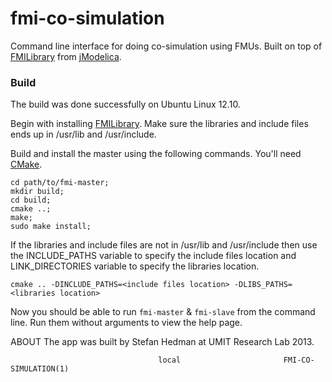 fmi-co-simulation
==========

Command line interface for doing co-simulation using FMUs. Built on top of [FMILibrary](http://www.jmodelica.org/FMILibrary) from [jModelica](http://www.jmodelica.org).

### Build
The build was done successfully on Ubuntu Linux 12.10.

Begin with installing [FMILibrary](http://www.jmodelica.org/FMILibrary). Make sure the libraries and include files ends up in /usr/lib and /usr/include.

Build and install the master using the following commands. You'll need [CMake](http://www.cmake.org/).
```
cd path/to/fmi-master;
mkdir build;
cd build;
cmake ..;
make;
sudo make install;
```

If the libraries and include files are not in /usr/lib and /usr/include then use the INCLUDE_PATHS variable to specify the include files location and LINK_DIRECTORIES variable to specify the libraries location.
```
cmake .. -DINCLUDE_PATHS=<include files location> -DLIBS_PATHS=<libraries location>
```

Now you should be able to run ```fmi-master``` & ```fmi-slave``` from the command line. Run them without arguments to view the help page.

ABOUT
       The app was built by Stefan Hedman at UMIT Research Lab 2013.

                                     local                       FMI-CO-SIMULATION(1)
```
